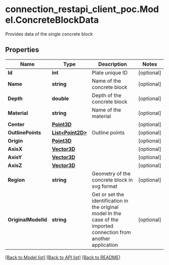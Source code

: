 # connection_restapi_client_poc.Model.ConcreteBlockData
Provides data of the single concrete block

## Properties

Name | Type | Description | Notes
------------ | ------------- | ------------- | -------------
**Id** | **int** | Plate unique ID | [optional] 
**Name** | **string** | Name of the concrete block | [optional] 
**Depth** | **double** | Depth of the concrete block | [optional] 
**Material** | **string** | Name of the material | [optional] 
**Center** | [**Point3D**](Point3D.md) |  | [optional] 
**OutlinePoints** | [**List&lt;Point2D&gt;**](Point2D.md) | Outline points | [optional] 
**Origin** | [**Point3D**](Point3D.md) |  | [optional] 
**AxisX** | [**Vector3D**](Vector3D.md) |  | [optional] 
**AxisY** | [**Vector3D**](Vector3D.md) |  | [optional] 
**AxisZ** | [**Vector3D**](Vector3D.md) |  | [optional] 
**Region** | **string** | Geometry of the concrete block in svg format | [optional] 
**OriginalModelId** | **string** | Get or set the identification in the original model  In the case of the imported connection from another application | [optional] 

[[Back to Model list]](../README.md#documentation-for-models) [[Back to API list]](../README.md#documentation-for-api-endpoints) [[Back to README]](../README.md)

